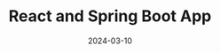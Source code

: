 ---
title: "React and Spring Boot App"
description: "This is a sample fullstack project implemented with Spring Boot and React, it is a messaging app in which a fake login page is presented and messages can be written in a chat with multiple participants."
date: 2024-03-10
layout: layout.html
tags: [projects]
link: "https://github.com/DomenicoSacco94/react-and-spring-boot-app"
---